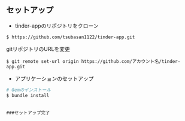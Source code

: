 セットアップ
---

* tinder-appのリポジトリをクローン
```
$ https://github.com/tsubasan1122/tinder-app.git
```
gitリポジトリのURLを変更
```
$ git remote set-url origin https://github.com/アカウント名/tinder-app.git
```

* アプリケーションのセットアップ
```sh
# Gemのインストール
$ bundle install
```

```

###セットアップ完了

